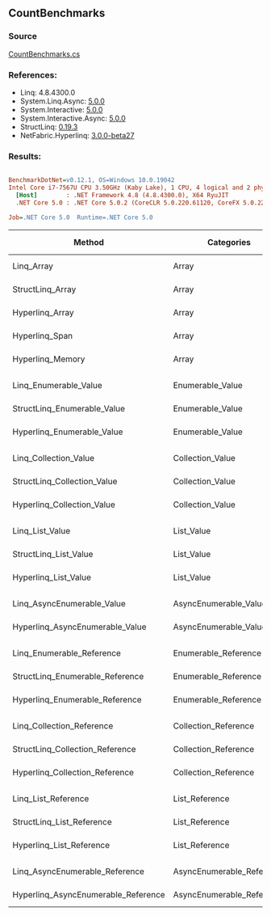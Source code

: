﻿## CountBenchmarks

### Source
[CountBenchmarks.cs](../NetFabric.Hyperlinq.Benchmarks/Benchmarks/CountBenchmarks.cs)

### References:
- Linq: 4.8.4300.0
- System.Linq.Async: [5.0.0](https://www.nuget.org/packages/System.Linq.Async/5.0.0)
- System.Interactive: [5.0.0](https://www.nuget.org/packages/System.Interactive/5.0.0)
- System.Interactive.Async: [5.0.0](https://www.nuget.org/packages/System.Interactive.Async/5.0.0)
- StructLinq: [0.19.3](https://www.nuget.org/packages/StructLinq/0.19.3)
- NetFabric.Hyperlinq: [3.0.0-beta27](https://www.nuget.org/packages/NetFabric.Hyperlinq/3.0.0-beta27)

### Results:
``` ini

BenchmarkDotNet=v0.12.1, OS=Windows 10.0.19042
Intel Core i7-7567U CPU 3.50GHz (Kaby Lake), 1 CPU, 4 logical and 2 physical cores
  [Host]        : .NET Framework 4.8 (4.8.4300.0), X64 RyuJIT
  .NET Core 5.0 : .NET Core 5.0.2 (CoreCLR 5.0.220.61120, CoreFX 5.0.220.61120), X64 RyuJIT

Job=.NET Core 5.0  Runtime=.NET Core 5.0  

```
|                              Method |                Categories | Count |          Mean |      Error |     StdDev |        Median | Ratio | RatioSD |  Gen 0 | Gen 1 | Gen 2 | Allocated |
|------------------------------------ |-------------------------- |------ |--------------:|-----------:|-----------:|--------------:|------:|--------:|-------:|------:|------:|----------:|
|                          Linq_Array |                     Array |   100 |    19.6976 ns |  0.4290 ns |  0.7168 ns |    19.7577 ns | 1.000 |    0.00 |      - |     - |     - |         - |
|                    StructLinq_Array |                     Array |   100 |     0.8952 ns |  0.0152 ns |  0.0134 ns |     0.8954 ns | 0.046 |    0.00 |      - |     - |     - |         - |
|                     Hyperlinq_Array |                     Array |   100 |     0.0007 ns |  0.0029 ns |  0.0024 ns |     0.0000 ns | 0.000 |    0.00 |      - |     - |     - |         - |
|                      Hyperlinq_Span |                     Array |   100 |     0.6029 ns |  0.0206 ns |  0.0183 ns |     0.5989 ns | 0.031 |    0.00 |      - |     - |     - |         - |
|                    Hyperlinq_Memory |                     Array |   100 |     0.0000 ns |  0.0000 ns |  0.0000 ns |     0.0000 ns | 0.000 |    0.00 |      - |     - |     - |         - |
|                                     |                           |       |               |            |            |               |       |         |        |       |       |           |
|               Linq_Enumerable_Value |          Enumerable_Value |   100 |   355.2011 ns |  4.0421 ns |  7.6905 ns |   353.0962 ns |  1.00 |    0.00 | 0.0153 |     - |     - |      32 B |
|         StructLinq_Enumerable_Value |          Enumerable_Value |   100 |   320.2009 ns |  1.7671 ns |  1.3797 ns |   320.0548 ns |  0.91 |    0.01 | 0.0153 |     - |     - |      32 B |
|          Hyperlinq_Enumerable_Value |          Enumerable_Value |   100 |   150.0925 ns |  0.7138 ns |  0.6328 ns |   150.0484 ns |  0.42 |    0.01 |      - |     - |     - |         - |
|                                     |                           |       |               |            |            |               |       |         |        |       |       |           |
|               Linq_Collection_Value |          Collection_Value |   100 |     4.9006 ns |  0.1164 ns |  0.1032 ns |     4.8579 ns |  1.00 |    0.00 |      - |     - |     - |         - |
|         StructLinq_Collection_Value |          Collection_Value |   100 |   347.9247 ns |  3.6921 ns |  3.0830 ns |   346.6035 ns | 71.09 |    1.75 | 0.0153 |     - |     - |      32 B |
|          Hyperlinq_Collection_Value |          Collection_Value |   100 |     4.5297 ns |  0.0388 ns |  0.0344 ns |     4.5287 ns |  0.92 |    0.02 |      - |     - |     - |         - |
|                                     |                           |       |               |            |            |               |       |         |        |       |       |           |
|                     Linq_List_Value |                List_Value |   100 |     5.4396 ns |  0.1232 ns |  0.1153 ns |     5.4154 ns |  1.00 |    0.00 |      - |     - |     - |         - |
|               StructLinq_List_Value |                List_Value |   100 |   318.3762 ns |  1.3248 ns |  1.1744 ns |   318.0281 ns | 58.66 |    1.18 | 0.0153 |     - |     - |      32 B |
|                Hyperlinq_List_Value |                List_Value |   100 |     1.5939 ns |  0.0161 ns |  0.0143 ns |     1.5976 ns |  0.29 |    0.01 |      - |     - |     - |         - |
|                                     |                           |       |               |            |            |               |       |         |        |       |       |           |
|          Linq_AsyncEnumerable_Value |     AsyncEnumerable_Value |   100 | 2,130.2106 ns |  8.9608 ns |  7.9435 ns | 2,133.0330 ns |  1.00 |    0.00 | 0.0191 |     - |     - |      40 B |
|     Hyperlinq_AsyncEnumerable_Value |     AsyncEnumerable_Value |   100 | 1,220.4107 ns |  7.8693 ns |  7.3609 ns | 1,220.6538 ns |  0.57 |    0.00 |      - |     - |     - |         - |
|                                     |                           |       |               |            |            |               |       |         |        |       |       |           |
|           Linq_Enumerable_Reference |      Enumerable_Reference |   100 |   270.3764 ns |  2.3557 ns |  1.9671 ns |   270.0449 ns |  1.00 |    0.00 | 0.0153 |     - |     - |      32 B |
|     StructLinq_Enumerable_Reference |      Enumerable_Reference |   100 |   238.0843 ns |  4.6337 ns |  4.3343 ns |   236.5528 ns |  0.88 |    0.02 | 0.0153 |     - |     - |      32 B |
|      Hyperlinq_Enumerable_Reference |      Enumerable_Reference |   100 |   257.4844 ns |  3.0478 ns |  2.8509 ns |   258.0962 ns |  0.95 |    0.01 | 0.0153 |     - |     - |      32 B |
|                                     |                           |       |               |            |            |               |       |         |        |       |       |           |
|           Linq_Collection_Reference |      Collection_Reference |   100 |     4.8032 ns |  0.0334 ns |  0.0279 ns |     4.8132 ns |  1.00 |    0.00 |      - |     - |     - |         - |
|     StructLinq_Collection_Reference |      Collection_Reference |   100 |   259.5699 ns |  1.4457 ns |  1.2815 ns |   259.3522 ns | 54.06 |    0.47 | 0.0153 |     - |     - |      32 B |
|      Hyperlinq_Collection_Reference |      Collection_Reference |   100 |     1.5906 ns |  0.0169 ns |  0.0150 ns |     1.5911 ns |  0.33 |    0.00 |      - |     - |     - |         - |
|                                     |                           |       |               |            |            |               |       |         |        |       |       |           |
|                 Linq_List_Reference |            List_Reference |   100 |     5.6664 ns |  0.0402 ns |  0.0336 ns |     5.6643 ns |  1.00 |    0.00 |      - |     - |     - |         - |
|           StructLinq_List_Reference |            List_Reference |   100 |   258.6688 ns |  1.2747 ns |  1.0644 ns |   258.7528 ns | 45.65 |    0.31 | 0.0153 |     - |     - |      32 B |
|            Hyperlinq_List_Reference |            List_Reference |   100 |     1.6288 ns |  0.0105 ns |  0.0093 ns |     1.6290 ns |  0.29 |    0.00 |      - |     - |     - |         - |
|                                     |                           |       |               |            |            |               |       |         |        |       |       |           |
|      Linq_AsyncEnumerable_Reference | AsyncEnumerable_Reference |   100 | 2,015.6929 ns | 16.9993 ns | 15.9012 ns | 2,009.4822 ns |  1.00 |    0.00 | 0.0191 |     - |     - |      40 B |
| Hyperlinq_AsyncEnumerable_Reference | AsyncEnumerable_Reference |   100 | 1,825.9598 ns |  8.4232 ns |  7.8791 ns | 1,826.7358 ns |  0.91 |    0.01 | 0.0191 |     - |     - |      40 B |
